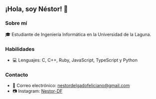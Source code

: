 ## ¡Hola, soy Néstor! 👋

### Sobre mí
🎓 Estudiante de Ingeniería Informática en la Universidad de la Laguna.

### Habilidades
- 💻 Lenguajes: C, C++, Ruby, JavaScript, TypeScript y Python

### Contacto
- 📧 Correo electrónico: nestordelgadofeliciano@gmail.com
- 📷 Instagram: [Nestor-DF](https://www.instagram.com/nestor_rdf/)
